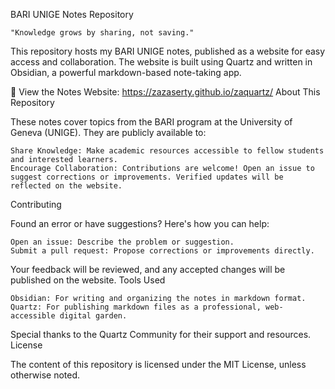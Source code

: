 BARI UNIGE Notes Repository

    "Knowledge grows by sharing, not saving."

This repository hosts my BARI UNIGE notes, published as a website for easy access and collaboration. The website is built using Quartz and written in Obsidian, a powerful markdown-based note-taking app.

🔗 View the Notes Website: https://zazaserty.github.io/zaquartz/
About This Repository

These notes cover topics from the BARI program at the University of Geneva (UNIGE). They are publicly available to:

    Share Knowledge: Make academic resources accessible to fellow students and interested learners.
    Encourage Collaboration: Contributions are welcome! Open an issue to suggest corrections or improvements. Verified updates will be reflected on the website.

Contributing

Found an error or have suggestions? Here's how you can help:

    Open an issue: Describe the problem or suggestion.
    Submit a pull request: Propose corrections or improvements directly.

Your feedback will be reviewed, and any accepted changes will be published on the website.
Tools Used

    Obsidian: For writing and organizing the notes in markdown format.
    Quartz: For publishing markdown files as a professional, web-accessible digital garden.

Special thanks to the Quartz Community for their support and resources.
License

The content of this repository is licensed under the MIT License, unless otherwise noted.
